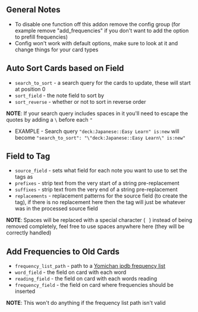 ## General Notes
* To disable one function off this addon remove the config group (for example remove "add_frequencies" if you don't want to add the option to prefill frequencies)
* Config won't work with default options, make sure to look at it and change things for your card types

## Auto Sort Cards based on Field
* `search_to_sort` - a search query for the cards to update, these will start at position 0
* `sort_field` - the note field to sort by
* `sort_reverse` - whether or not to sort in reverse order


**NOTE**: If your search query includes spaces in it you'll need to escape the quotes by adding a `\` before each `"`
* EXAMPLE - Search query `"deck:Japanese::Easy Learn" is:new` will become `"search_to_sort": "\"deck:Japanese::Easy Learn\" is:new"`

## Field to Tag
* `source_field` - sets what field for each note you want to use to set the tags as
* `prefixes` - strip text from the very start of a string pre-replacement
* `suffixes` - strip text from the very end of a string pre-replacement
* `replacements` - replacement patterns for the source field (to create the tag), if there is no replacement here then the tag will just be whatever was in the processed source field

**NOTE**: Spaces will be replaced with a special character (⠀) instead of being removed completely, feel free to use spaces anywhere here (they will be correctly handled)

## Add Frequencies to Old Cards
* `frequency_list_path` - path to a [Yomichan jpdb frequency list](https://github.com/MarvNC/jpdb-freq-list)
* `word_field` - the field on card with each word
* `reading_field` - the field on card with each words reading
* `frequency_field` - the field on card where frequencies should be inserted

**NOTE**: This won't do anything if the frequency list path isn't valid

